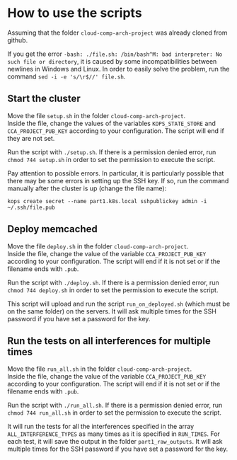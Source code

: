 # How to use the scripts

Assuming that the folder `cloud-comp-arch-project` was already cloned from github.

If you get the error `-bash: ./file.sh: /bin/bash^M: bad interpreter: No such file or directory`, it is caused by some incompatibilities between newlines in Windows and Linux. In order to easily solve the problem, run the command `sed -i -e 's/\r$//' file.sh`.

## Start the cluster

Move the file `setup.sh` in the folder `cloud-comp-arch-project`. \
Inside the file, change the values of the variables `KOPS_STATE_STORE` and `CCA_PROJECT_PUB_KEY` according to your configuration. The script will end if they are not set.

Run the script with `./setup.sh`. If there is a permission denied error, run `chmod 744 setup.sh` in order to set the permission to execute the script.

Pay attention to possible errors. In particular, it is particularly possible that there may be some errors in setting up the SSH key. If so, run the command manually after the cluster is up (change the file name):
```
kops create secret --name part1.k8s.local sshpublickey admin -i ~/.ssh/file.pub
```

## Deploy memcached

Move the file `deploy.sh` in the folder `cloud-comp-arch-project`. \
Inside the file, change the value of the variable `CCA_PROJECT_PUB_KEY` according to your configuration. The script will end if it is not set or if the filename ends with `.pub`.

Run the script with `./deploy.sh`. If there is a permission denied error, run `chmod 744 deploy.sh` in order to set the permission to execute the script.

This script will upload and run the script `run_on_deployed.sh` (which must be on the same folder) on the servers. It will ask multiple times for the SSH password if you have set a password for the key.

## Run the tests on all interferences for multiple times

Move the file `run_all.sh` in the folder `cloud-comp-arch-project`. \
Inside the file, change the value of the variable `CCA_PROJECT_PUB_KEY` according to your configuration. The script will end if it is not set or if the filename ends with `.pub`.

Run the script with `./run_all.sh`. If there is a permission denied error, run `chmod 744 run_all.sh` in order to set the permission to execute the script.

It will run the tests for all the interferences specified in the array `ALL_INTERFERENCE_TYPES` as many times as it is specified in `RUN_TIMES`. For each test, it will save the output in the folder `part1_raw_outputs`. It will ask multiple times for the SSH password if you have set a password for the key.